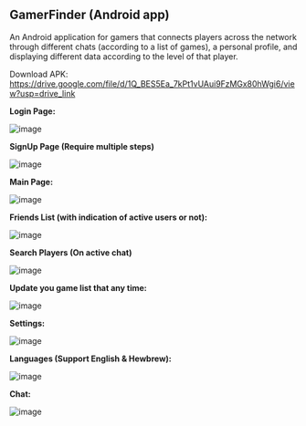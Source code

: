 **GamerFinder (Android app)**
-------------------------

An Android application for gamers that connects players across the network through different chats (according to a list of games), a personal profile, and displaying different data according to the level of that player.

Download APK: https://drive.google.com/file/d/1Q_BES5Ea_7kPt1vUAui9FzMGx80hWgi6/view?usp=drive_link

**Login Page:**

![image](https://github.com/OrelMordechai/GamerFinder/assets/44357944/025983ee-cd30-43ec-8f2f-e85acd0162eb)

**SignUp Page (Require multiple steps)**

![image](https://github.com/OrelMordechai/GamerFinder/assets/44357944/d638de40-b61d-4fbe-8fc2-b83540071c77)

**Main Page:**

![image](https://github.com/OrelMordechai/GamerFinder/assets/44357944/c0589598-4fb1-486e-8127-105788119fee)

**Friends List (with indication of active users or not):**

![image](https://github.com/OrelMordechai/GamerFinder/assets/44357944/d9b59e06-e3a2-4799-a2a6-bba62c03cff0)

**Search Players (On active chat)**

![image](https://github.com/OrelMordechai/GamerFinder/assets/44357944/e579945c-564a-43b9-90e0-fbd2ee0e47ec)

**Update you game list that any time:**

![image](https://github.com/OrelMordechai/GamerFinder/assets/44357944/fcd74491-ebbe-4699-a2b0-d39459fba5f6)


**Settings:**

![image](https://github.com/OrelMordechai/GamerFinder/assets/44357944/4e444e8e-4980-4e40-846d-9e7d9aaf0bd8)


**Languages (Support English & Hewbrew):**

![image](https://github.com/OrelMordechai/GamerFinder/assets/44357944/c4ef1f6c-9e4c-4aeb-85f6-9e41dcdc64e8)


**Chat:**

![image](https://github.com/OrelMordechai/GamerFinder/assets/44357944/c7c6dc3e-817c-4dc2-924b-89cd41509027)

